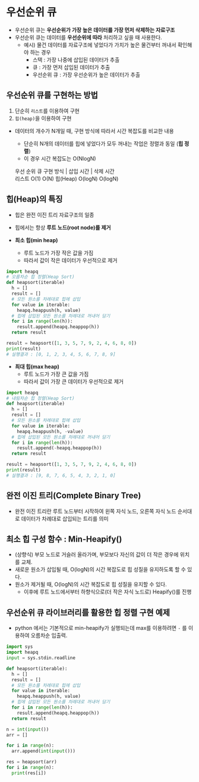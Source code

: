 # 우선순위 큐
* 우선순위 큐는 __우선순위가 가장 높은 데이터를 가장 먼저 삭제하는 자료구조__ 
* 우선순위 큐는 데이터를 **우선순위에 따라** 처리하고 싶을 때 사용한다.
  - 예시) 물건 데이터를 자료구조에 넣었다가 가치가 높은 물건부터 꺼내서 확인해야 하는 경우
    - 스택 : 가장 나중에 삽입된 데이터가 추출
    - 큐 : 가장 먼저 삽입된 데이터가 추출
    - 우선순위 큐 : 가장 우선순위가 높은 데이터가 추출

## 우선순위 큐를 구현하는 방법
1) 단순히 `리스트`를 이용하여 구현
2) `힙(heap)`을 이용하여 구현

* 데이터의 개수가 N개일 때, 구현 방식에 따라서 시간 복잡도를 비교한 내용
  - 단순히 N개의 데이터를 힙에 넣었다가 모두 꺼내는 작업은 정렬과 동일 (**힙 정렬**) 
  - 이 경우 시간 복잡도는 O(NlogN)

  우선 순위 큐 구현 방식 | 삽입 시간 | 삭제 시간  
      리스트                 O(1)      O(N)
     힙(Heap)              O(logN)   O(logN)

## 힙(Heap)의 특징
* 힙은 완전 이진 트리 자료구조의 일종
* 힙에서는 항상 **루트 노드(root node)를 제거**

* **최소 힙(min heap)**
  * 루트 노드가 가장 작은 값을 가짐
  * 따라서 값이 작은 데이터가 우선적으로 제거
```python
import heapq
# 오름차순 힙 정렬(Heap Sort)
def heapsort(iterable)
  h = []
  result = []
  # 모든 원소를 차례대로 힙에 삽입
  for value in iterable:
    heapq.heappush(h, value)
  # 힙에 삽입된 모든 원소를 차례대로 꺼내어 담기
  for i in range(len(h)):
    result.append(heapq.heappop(h))
  return result

result = heapsort([1, 3, 5, 7, 9, 2, 4, 6, 8, 0])
print(result)
# 실행결과 : [0, 1, 2, 3, 4, 5, 6, 7, 8, 9]
```


* **최대 힙(max heap)**
  * 루트 노드가 가장 큰 값을 가짐
  * 따라서 값이 가장 큰 데이터가 우선적으로 제거
```python
import heapq
# 내림차순 힙 정렬(Heap Sort)
def heapsort(iterable)
  h = []
  result = []
  # 모든 원소를 차례대로 힙에 삽입 
  for value in iterable:
    heapq.heappush(h, -value)
  # 힙에 삽입된 모든 원소를 차례대로 꺼내어 담기
  for i in range(len(h)):
    result.append(-heapq.heappop(h))
  return result

result = heapsort([1, 3, 5, 7, 9, 2, 4, 6, 8, 0])
print(result)
# 실행결과 : [9, 8, 7, 6, 5, 4, 3, 2, 1, 0]
```


## 완전 이진 트리(Complete Binary Tree)
  * 완전 이진 트리란 루트 노드부터 시작하여 왼쪽 자식 노드, 오른쪽 자식 노드 순서대로 데이터가 차례대로 삽입되는 트리를 의미

## 최소 힙 구성 함수 : Min-Heapify()
  * (상향식) 부모 노드로 거슬러 올라가며, 부모보다 자신의 값이 더 작은 경우에 위치를 교체.
  * 새로운 원소가 삽입될 때, O(logN)의 시간 복잡도로 힙 성질을 유지하도록 할 수 있다.
  * 원소가 제거될 때, O(logN)의 시간 복잡도로 힙 성질을 유지할 수 있다. 
    * 이후에 루트 노드에서부터 하향식으로(더 작은 자식 노드로) Heapify()를 진행
  
## 우선순위 큐 라이브러리를 활용한 힙 정렬 구현 예제
* python 에서는 기본적으로 min-heapify가 실행되는데 max를 이용하려면 `-` 를 이용하여 오름차순 입출력.
```python
import sys
import heapq
input = sys.stdin.readline

def heapsort(iterable):
  h = []
  result = []
  # 모든 원소를 차례대로 힙에 삽입
  for value in iterable:
    heapq.heappush(h, value)
  # 힙에 삽입된 모든 원소를 차례대로 꺼내어 담기
  for i in range(len(h)):
    result.append(heapq.heappop(h))
  return result

n = int(input())
arr = []

for i in range(n):
  arr.append(int(input()))

res = heapsort(arr)
for i in range(n):
  print(res[i])
```
